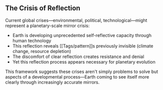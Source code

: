 ## The Crisis of Reflection

Current global crises—environmental, political, technological—might represent a planetary-scale mirror crisis:

- Earth is developing unprecedented self-reflective capacity through human technology
- This reflection reveals [[Tags/pattern]]s previously invisible (climate change, resource depletion)
- The discomfort of clear reflection creates resistance and denial
- Yet this reflection process appears necessary for planetary evolution

This framework suggests these crises aren't simply problems to solve but aspects of a developmental process—Earth coming to see itself more clearly through increasingly accurate mirrors.